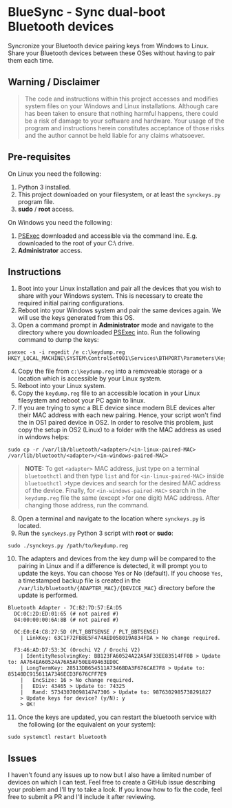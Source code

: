 # BlueSync - Sync dual-boot Bluetooth devices
Syncronize your Bluetooth device pairing keys from Windows to Linux. Share your Bluetooth devices between these OSes without having to pair them each time.

## Warning / Disclaimer
> The code and instructions within this project accesses and modifies system files on your Windows and Linux installations. Although care has been taken to ensure that nothing harmful happens, there could be a risk of damage to your software and hardware. Your usage of the program and instructions herein constitutes acceptance of those risks and the author cannot be held liable for any claims whatsoever.

## Pre-requisites
On Linux you need the following:
1. Python 3 installed.
2. This project downloaded on your filesystem, or at least the `synckeys.py` program file.
3. **sudo** / **root** access.

On Windows you need the following:
1. [PSExec](http://live.sysinternals.com/psexec.exe) downloaded and accessible via the command line. E.g. downloaded to the root of your C:\ drive.
2. **Administrator** access.

## Instructions
1. Boot into your Linux installation and pair all the devices that you wish to share with your Windows system. This is necessary to create the required initial pairing configurations.
2. Reboot into your Windows system and pair the same devices again. We will use the keys generated from this OS.
3. Open a command prompt in **Administrator** mode and navigate to the directory where you downloaded [PSExec](http://live.sysinternals.com/psexec.exe) into. Run the following command to dump the keys:
```
psexec -s -i regedit /e c:\keydump.reg HKEY_LOCAL_MACHINE\SYSTEM\ControlSet001\Services\BTHPORT\Parameters\Keys
```
4. Copy the file from `c:\keydump.reg` into a removeable storage or a location which is accessible by your Linux system.
5. Reboot into your Linux system.
6. Copy the `keydump.reg` file to an accessible location in your Linux filesystem and reboot your PC again to linux.
7. If you are trying to sync a BLE device since modern BLE devices alter their MAC address with each new pairing. Hence, your script won't find the in OS1 paired device in OS2. In order to resolve this problem, just copy the setup in OS2 (Linux) to a folder with the MAC address as used in windows helps:
```
sudo cp -r /var/lib/bluetooth/<adapter>/<in-linux-paired-MAC> /var/lib/bluetooth/<adapter>/<in-windows-paired-MAC>
```
>**NOTE:** To get `<adapter>` MAC address, just type on a terminal `bluetoothctl` and then type `list` and for `<in-linux-paired-MAC>` inside `bluetoothctl` >type devices and search for the desired MAC address of the device. Finally, for `<in-windows-paired-MAC>` search in the `keydump.reg` file the same (except >for one digit) MAC address. After changing those address, run the command.


8. Open a terminal and navigate to the location where `synckeys.py` is located.
9. Run the `synckeys.py` Python 3 script with **root** or **sudo**:
```
sudo ./synckeys.py /path/to/keydump.reg
```
10. The adapters and devices from the key dump will be compared to the pairing in Linux and if a difference is detected, it will prompt you to update the keys. You can choose Yes or No (default). If you choose `Yes`, a timestamped backup file is created in the `/var/lib/bluetooth/{ADAPTER_MAC}/{DEVICE_MAC}` directory before the update is performed.
```
Bluetooth Adapter - 7C:B2:7D:57:EA:D5
  DC:0C:2D:ED:01:65 (# not paired #)
  04:00:00:00:6A:8B (# not paired #)

  0C:E0:E4:C8:27:5D (PLT_BBTSENSE / PLT_BBTSENSE)
    | LinkKey: 63C1F72FB8E5F474AED058019A834FDA > No change required.

  F3:46:AD:D7:53:3C (Orochi V2 / Orochi V2)
    | IdentityResolvingKey: BB123FA60524A22A5AF33EE83514FF0B > Update to: AA764EA60524A76A5AF50EE49463ED0C
    | LongTermKey: 28513DB654511A7346BDA3F676CAE7F8 > Update to: 85140DC915611A7346ECD3F676CFF7E9
    |   EncSize: 16 > No change required.
    |   EDiv: 43465 > Update to: 74325
    |   Rand: 5734307009814747306 > Update to: 9876302985738291827
    > Update keys for device? (y/N): y
    > OK!
```
11. Once the keys are updated, you can restart the bluetooth service with the following (or the equivalent on your system):
```
sudo systemctl restart bluetooth
```

## Issues
I haven't found any issues up to now but I also have a limited number of devices on which I can test. Feel free to create a GitHub issue describing your problem and I'll try to take a look. If you know how to fix the code, feel free to submit a PR and I'll include it after reviewing.
